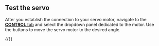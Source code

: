 ## Test the servo

After you establish the connection to your servo motor, navigate to the [**CONTROL** tab](/fleet/machines/#control) and select the dropdown panel dedicated to the motor. Use the buttons to move the servo motor to the desired angle.

{{<imgproc src="/components/servo/servo-control-tab.png" resize="400x" declaredimensions=true alt="The servo component in the control tab">}}
